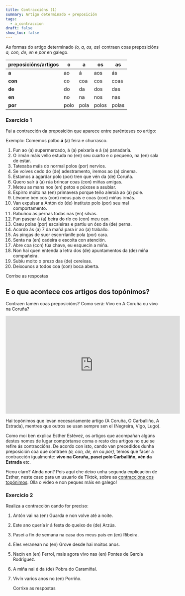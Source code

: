 ```yaml
---
title: Contraccións (1)
summary: Artigo determinado + preposición
tags:
  - a_contraccion
draft: false
show_toc: false
---
```

As formas do artigo determinado *(o, a, os, as)* contraen coas preposicións *a,
con, de, en* e *por* en galego.

| preposicións/artigos | o    | a    | os    | as    |
| -------------------- | ---- | ---- | ----- | ----- |
| **a**                | ao   | á    | aos   | ás    |
| **con**              | co   | coa  | cos   | coas  |
| **de**               | do   | da   | dos   | das   |
| **en**               | no   | na   | nos   | nas   |
| **por**              | polo | pola | polos | polas |

### Exercicio 1

Fai a contracción da preposición que aparece entre parénteses co artigo:

Exemplo: Comemos polbo **á** (a) feira e churrasco.

1. Fun <e-answer>ao</e-answer> (a) supermercado, <e-answer>á</e-answer> (a) peixaría e <e-answer>á</e-answer> (a) panadaría.
2. O irmán máis vello estuda <e-answer>no</e-answer> (en) seu cuarto e o pequeno, <e-answer>na</e-answer> (en) sala de estar.
3. Tatexaba máis do normal <e-answer>polos</e-answer> (por) nervios.
4. Se volves cedo <e-answer>do</e-answer> (de) adestramento, iremos <e-answer>ao</e-answer> (a) cinema.
5. Estamos a agardar <e-answer>polo</e-answer> (por) tren que vén
   <e-answer>da</e-answer> (de) Coruña.
6. Quero saír <e-answer>á</e-answer> (a) rúa brincar <e-answer>coas</e-answer> (con) miñas amigas.
7. Meteu as mans <e-answer>nos</e-answer> (en) petos e púxose a asubiar.
8. Espirro moito <e-answer>na</e-answer> (en) primavera porque teño alerxia <e-answer>ao</e-answer> (a) pole.
9. Lévome ben <e-answer>cos</e-answer> (con) meus pais e <e-answer>coas</e-answer> (con) miñas irmás.
10. Van expulsar a Antón <e-answer>do</e-answer> (de) instituto <e-answer>polo</e-answer> (por) seu mal comportamento.
11. Rabuñou as pernas todas <e-answer>nas</e-answer> (en) silvas.
12. Fun pasear <e-answer>á</e-answer> (a) beira do río <e-answer>co</e-answer> (con) meu can.
13. Caeu <e-answer>polas</e-answer> (por) escaleiras e partiu un óso <e-answer>da</e-answer> (de) perna.
14. Acordo <e-answer>ás</e-answer> (a) 7 da mañá para ir <e-answer>ao</e-answer> (a) traballo.
15. As pingas de suor escorríanlle <e-answer>pola</e-answer> (por) cara.
16. Senta <e-answer>na</e-answer> (en) cadeira e escoita con atención.
17. Abre <e-answer>coa</e-answer> (con) túa chave, eu esquecín a miña.
18. Non hai quen entenda a letra <e-answer>dos</e-answer> (de) apuntamentos <e-answer>da</e-answer> (de) miña compañeira.
19. Subiu moito o prezo <e-answer>das</e-answer> (de) cereixas.
20. Deixounos a todos <e-answer>coa</e-answer> (con) boca aberta.

<e-validate>Corrixe as respostas</e-validate>

## E o que acontece cos artigos dos topónimos?

Contraen tamén coas preposicións? Como será: Vivo en A Coruña ou vivo na Coruña?

<iframe width="560" height="315" src="https://www.youtube.com/embed/HwbVcLvY2eA" frameborder="0" allow="accelerometer; autoplay; encrypted-media; gyroscope; picture-in-picture" allowfullscreen></iframe>

Hai topónimos que levan necesariamente artigo (A Coruña, O Carballiño, A
Estrada), mentres que outros se usan sempre sen el (Negreira, Vigo, Lugo).

Como moi ben explica Esther Estévez, os artigos que acompañan algúns destes nomes de lugar compórtanse coma o resto dos artigos no que se refire ás
contraccións. De acordo con isto, cando van precedidos dunha preposición coa que
contraen *(a, con, de, en* ou *por),* temos que facer a contracción igualmente: **vivo na Coruña, pasei polo Carballiño, vén da Estrada** etc.

Ficou claro? Aínda non? Pois aquí che deixo unha segunda explicación de Esther, neste caso para un usuario de Tiktok, sobre as [contraccións cos topónimos](https://www.tiktok.com/@digochoeu/video/7049350513925672198?is_copy_url=1&is_from_webapp=v1). Olla o vídeo e non peques máis en galego!

### Exercicio 2

Realiza a contracción cando for preciso:

1. Antón vai <e-answer>na</e-answer> (en) Guarda e non volve até a noite.
2. Este ano quería ir á festa do queixo <e-answer>de</e-answer> (de) Arzúa.
3. Pasei a fin de semana na casa dos meus pais <e-answer>en</e-answer> (en)
   Ribeira.
4. Eles veranean <e-answer>no</e-answer> (en) Grove desde hai moitos anos.
5. Nacín <e-answer>en</e-answer> (en) Ferrol, mais agora vivo
   <e-answer>nas</e-answer> (en) Pontes de García Rodríguez.
6. A miña nai é <e-answer>da</e-answer> (de) Pobra do Caramiñal.
7. Vivín varios anos <e-answer>no</e-answer> (en) Porriño.

   <e-validate>Corrixe as respostas</e-validate>
